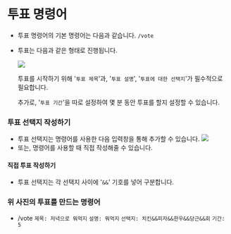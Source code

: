# 투표 명령어
- 투표 명령어의 기본 명령어는 다음과 같습니다. ``/vote`` 

- 투표는 다음과 같은 형태로 진행됩니다.

  ![](https://cdn.discordapp.com/attachments/1101690523208646786/1101690527331651604/image.png)

  투표를 시작하기 위해 '``투표 제목``'과, '``투표 설명``', '``투표에 대한 선택지``'가 필수적으로 필요합니다.

  추가로, '``투표 기간``'을 따로 설정하여 몇 분 동안 투표를 할지 설정할 수 있습니다.

### 투표 선택지 작성하기
- 투표 선택지는 명령어를 사용한 다음 입력창을 통해 추가할 수 있습니다.
![](https://cdn.discordapp.com/attachments/894978067699757068/1001498776797708308/2022-07-26_11.38.18.png)
- 또는, 명령어를 사용할 때 직접 작성해줄 수 있습니다.
#### 직접 투표 작성하기
- 투표 선택지는 각 선택지 사이에 '``&&``' 기호를 넣어 구분합니다.

### 위 사진의 투표를 만드는 명령어
- /vote ``제목: 저녁으로 뭐먹지`` ``설명: 뭐먹지`` ``선택지: 치킨&&피자&&한우&&당근&&회`` ``기간: 5``
